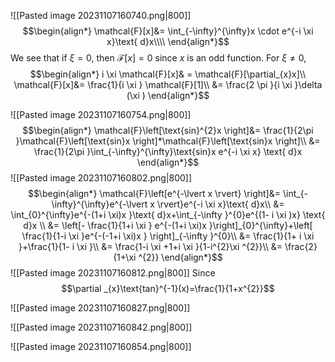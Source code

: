 ![[Pasted image 20231107160740.png|800]]
$$\begin{align*}
\mathcal{F}[x]&= \int_{-\infty}^{\infty}x \cdot e^{-i \xi  x}\text{ d}x\\\\
\end{align*}$$
We see that if $\xi =0$, then $\mathcal{F}[x]=0$ since $x$ is an odd function. For $\xi ≠0$, 
$$\begin{align*}
 i \xi \mathcal{F}[x]& = \mathcal{F}[\partial_{x}x]\\
\mathcal{F}[x]&= \frac{1}{i \xi } \mathcal{F}[1]\\
	&= \frac{2 \pi }{i \xi }\delta (\xi )
\end{align*}$$

![[Pasted image 20231107160754.png|800]]
$$\begin{align*}
\mathcal{F}\left[\text{sin}^{2}x \right]&=  \frac{1}{2\pi }\mathcal{F}\left[\text{sin}x \right]*\mathcal{F}\left[\text{sin}x \right]\\
	&= \frac{1}{2\pi }\int_{-\infty}^{\infty}\text{sin}x e^{-i  \xi x} \text{ d}x
\end{align*}$$
![[Pasted image 20231107160802.png|800]]
$$\begin{align*}
\mathcal{F}\left[e^{-\lvert x \rvert} \right]&= \int_{-\infty}^{\infty}e^{-\lvert x \rvert}e^{-i \xi x}\text{ d}x\\
&= \int_{0}^{\infty}e^{-(1+i \xi)x }\text{ d}x+\int_{-\infty }^{0}e^{(1- i \xi )x}
\text{ d}x \\
&= \left[- \frac{1}{1+i \xi } e^{-(1+i \xi)x }\right]_{0}^{\infty}+\left[ \frac{1}{1-i \xi }e^{-(-1+i \xi)x } \right]_{-\infty  }^{0}\\
&= \frac{1}{1+ i \xi }+\frac{1}{1- i \xi }\\
&= \frac{1-i \xi +1+i \xi }{1-i^{2}\xi ^{2}}\\
&= \frac{2}{1+\xi ^{2}}
\end{align*}$$
![[Pasted image 20231107160812.png|800]]
Since 
$$\partial _{x}\text{tan}^{-1}(x)=\frac{1}{1+x^{2}}$$

![[Pasted image 20231107160827.png|800]]

![[Pasted image 20231107160842.png|800]]

![[Pasted image 20231107160854.png|800]]